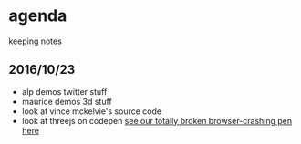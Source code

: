 # agenda 
keeping notes

## 2016/10/23

- alp demos twitter stuff
- maurice demos 3d stuff
- look at vince mckelvie's source code
- look at threejs on codepen [see our totally broken browser-crashing pen here](https://codepen.io/amonks/pen/GjzrvG?editors=0010)
